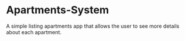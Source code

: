 # Apartments-System
A simple listing apartments app that allows the user to see more details about each apartment.
